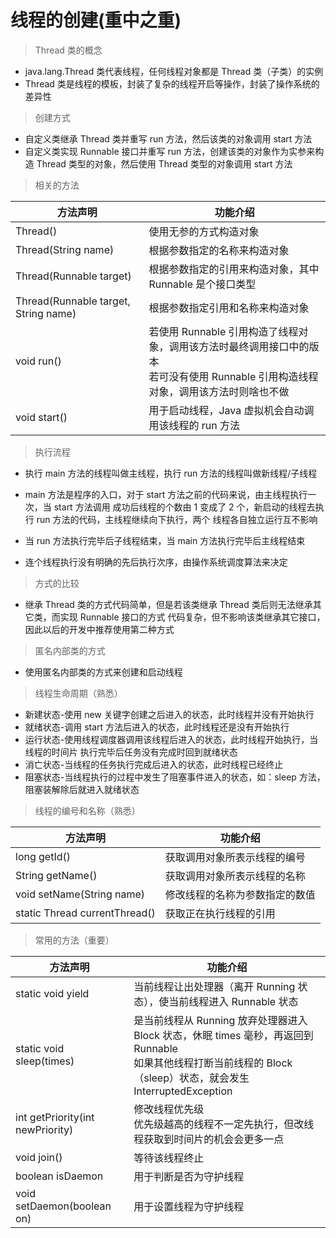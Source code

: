 # 线程的创建(重中之重)

> Thread 类的概念

* java.lang.Thread 类代表线程，任何线程对象都是 Thread 类（子类）的实例
* Thread 类是线程的模板，封装了复杂的线程开启等操作，封装了操作系统的差异性

> 创建方式

* 自定义类继承 Thread 类并重写 run 方法，然后该类的对象调用 start 方法
* 自定义类实现 Runnable 接口并重写 run 方法，创建该类的对象作为实参来构造
  Thread 类型的对象，然后使用 Thread 类型的对象调用 start 方法
  
> 相关的方法

|方法声明|功能介绍|
|---|----|
|Thread()|使用无参的方式构造对象|
|Thread(String name)|根据参数指定的名称来构造对象|
|Thread(Runnable target)|根据参数指定的引用来构造对象，其中 Runnable 是个接口类型|
|Thread(Runnable target, String name)|根据参数指定引用和名称来构造对象|
|void run()|若使用 Runnable 引用构造了线程对象，调用该方法时最终调用接口中的版本<br>若可没有使用 Runnable 引用构造线程对象，调用该方法时则啥也不做|
|void start()|用于启动线程，Java 虚拟机会自动调用该线程的 run 方法|


> 执行流程

* 执行 main 方法的线程叫做主线程，执行 run 方法的线程叫做新线程/子线程

* main 方法是程序的入口，对于 start 方法之前的代码来说，由主线程执行一次，当 start 方法调用
  成功后线程的个数由 1 变成了 2 个，新启动的线程去执行 run 方法的代码，主线程继续向下执行，两个
  线程各自独立运行互不影响
  
* 当 run 方法执行完毕后子线程结束，当 main 方法执行完毕后主线程结束

* 连个线程执行没有明确的先后执行次序，由操作系统调度算法来决定

> 方式的比较

* 继承 Thread 类的方式代码简单，但是若该类继承 Thread 类后则无法继承其它类，而实现 Runnable 接口的方式
  代码复杂，但不影响该类继承其它接口，因此以后的开发中推荐使用第二种方式
  
> 匿名内部类的方式

* 使用匿名内部类的方式来创建和启动线程

> 线程生命周期（熟悉）

* 新建状态-使用 new 关键字创建之后进入的状态，此时线程并没有开始执行
* 就绪状态-调用 start 方法后进入的状态，此时线程还是没有开始执行
* 运行状态-使用线程调度器调用该线程后进入的状态，此时线程开始执行，当线程的时间片
  执行完毕后任务没有完成时回到就绪状态
* 消亡状态-当线程的任务执行完成后进入的状态，此时线程已经终止
* 阻塞状态-当线程执行的过程中发生了阻塞事件进入的状态，如：sleep 方法，
  阻塞装解除后就进入就绪状态
  
> 线程的编号和名称（熟悉）

|方法声明|功能介绍|
|---|---|
|long getId()|获取调用对象所表示线程的编号|
|String getName()|获取调用对象所表示线程的名称|
|void setName(String name)|修改线程的名称为参数指定的数值|
|static Thread currentThread()|获取正在执行线程的引用|

> 常用的方法（重要）

|方法声明|功能介绍|
|---|---|
|static void yield|当前线程让出处理器（离开 Running 状态），使当前线程进入 Runnable 状态|
|static void sleep(times)|是当前线程从 Running 放弃处理器进入 Block 状态，休眠 times 毫秒，再返回到 Runnable <br>如果其他线程打断当前线程的 Block（sleep）状态，就会发生 InterruptedException|
|int getPriority(int newPriority)|修改线程优先级<br>优先级越高的线程不一定先执行，但改线程获取到时间片的机会会更多一点| 
|void join()|等待该线程终止|
|boolean isDaemon|用于判断是否为守护线程|
|void setDaemon(boolean on)|用于设置线程为守护线程|




